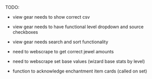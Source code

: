 TODO:

- view gear needs to show correct csv
- view gear needs to have functional level dropdown and source checkboxes
- view gear needs search and sort functionality

- need to webscrape to get correct jewel amounts
- need to webscrape set base values (wizard base stats by level)
- function to acknowledge enchantment item cards (called on set)